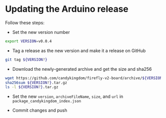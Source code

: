 # Updating the Arduino release

Follow these steps:

- Set the new version number
```bash
export VERSION=v0.0.4
```

- Tag a release as the new version and make it a release on GitHub
```bash
git tag ${VERSION?}
```

- Download the newly-generated archive and get the size and sha256
```bash
wget https://github.com/candykingdom/firefly-v2-board/archive/${VERSION?}.tar.gz
sha256sum ${VERSION?}.tar.gz
ls -l ${VERSION?}.tar.gz
```

- Set the new `version`, `archiveFileName`, `size`, and `url` in
  `package_candykingdom_index.json`

- Commit changes and push

